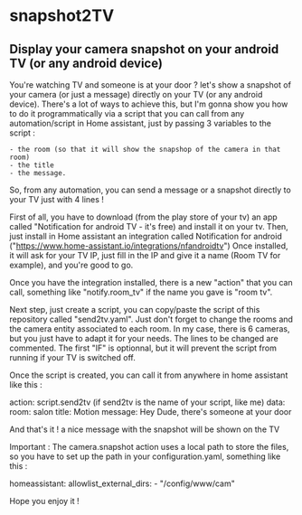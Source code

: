 # snapshot2TV
## Display your camera snapshot on your android TV (or any android device)

You're watching TV and someone is at your door ? let's show a snapshot  of your camera (or just a message) directly on your TV (or any android device).
There's a lot of ways to achieve this, but I'm gonna show you how to do it programmatically via a script that you can call from any automation/script in Home assistant, just by passing 3 variables to the script : 
```
- the room (so that it will show the snapshop of the camera in that room)
- the title
- the message.
```
So, from any automation, you can send a message or a snapshot directly to your TV just with 4 lines !

First of all, you have to download (from the play store of your tv) an app called "Notification for android TV - it's free) and install it on your tv.
Then, just install in Home assistant an integration called Notification for android ("https://www.home-assistant.io/integrations/nfandroidtv")
Once installed, it will ask for your TV IP, just fill in the IP and give it a name (Room TV for example), and you're good to go.

Once you have the integration installed, there is a new "action" that you can call, something like "notify.room_tv" if the name you gave is "room tv".

Next step, just create a script, you can copy/paste the script of this repository called "send2tv.yaml". Just don't forget to change the rooms and the camera entity associated to each room. In my case, there is 6 cameras, but you just have to adapt it for your needs.
The lines to be changed are commented. The first "IF" is optionnal, but it will prevent the script from running if your TV is switched off.

Once the script is created, you can call it from anywhere in home assistant like this : 

action: script.send2tv (if send2tv is the name of your script, like me)
data:
  room: salon
  title: Motion
  message: Hey Dude, there's someone at your door
  

And that's it ! a nice message with the snapshot will be shown on the TV

Important : 
The camera.snapshot action uses a local path to store the files, so you have to set up the path in your configuration.yaml, something like this : 

homeassistant:
  allowlist_external_dirs:
    - "/config/www/cam"

Hope you enjoy it !
